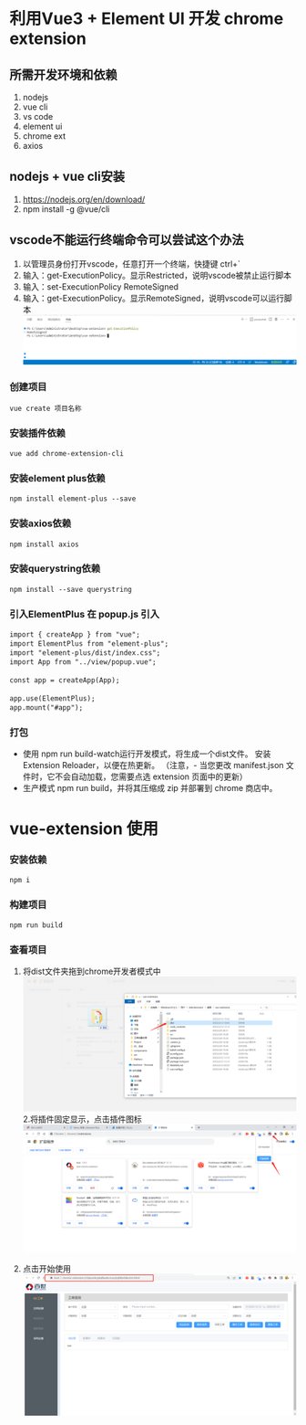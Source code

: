 # 利用Vue3 + Element UI 开发 chrome extension

## 所需开发环境和依赖
1. nodejs
2. vue cli
3. vs code
4. element ui
5. chrome ext
6. axios

## nodejs + vue cli安装

1. https://nodejs.org/en/download/
2. npm install -g @vue/cli

## vscode不能运行终端命令可以尝试这个办法
1. 以管理员身份打开vscode，任意打开一个终端，快捷键 ctrl+`
2. 输入：get-ExecutionPolicy。显示Restricted，说明vscode被禁止运行脚本
3. 输入：set-ExecutionPolicy RemoteSigned
4. 输入：get-ExecutionPolicy。显示RemoteSigned，说明vscode可以运行脚本
![](https://raw.githubusercontent.com/liooes/images/main/markdown20230312204845.png)
### 创建项目
```
vue create 项目名称
```
### 安装插件依赖
```
vue add chrome-extension-cli
```
### 安装element plus依赖
```
npm install element-plus --save
```
### 安装axios依赖
```
npm install axios
```
### 安装querystring依赖
```
npm install --save querystring
```
### 引入ElementPlus 在 popup.js 引入
```
import { createApp } from "vue";
import ElementPlus from "element-plus";
import "element-plus/dist/index.css";
import App from "../view/popup.vue";

const app = createApp(App);

app.use(ElementPlus);
app.mount("#app");
```
### 打包
* 使用 npm run build-watch运行开发模式，将生成一个dist文件。 安装Extension Reloader，以便在热更新。 （注意，- 当您更改 manifest.json 文件时，它不会自动加载，您需要点选 extension 页面中的更新）
* 生产模式 npm run build，并将其压缩成 zip 并部署到 chrome 商店中。


# vue-extension 使用

### 安装依赖
```
npm i
```
### 构建项目
```
npm run build
```
### 查看项目
1. 将dist文件夹拖到chrome开发者模式中
![](https://raw.githubusercontent.com/liooes/images/main/markdown20230312205356.png)
2.将插件固定显示，点击插件图标
![](https://raw.githubusercontent.com/liooes/images/main/markdown20230312205541.png)

3. 点击开始使用
![插件跳转的第二个页面](https://raw.githubusercontent.com/liooes/images/main/markdown20230312204642.png)

